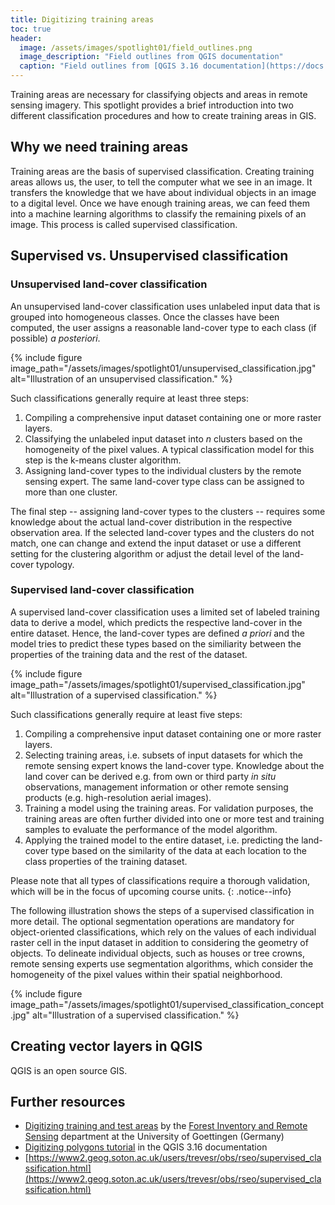 ```yaml
---
title: Digitizing training areas
toc: true
header:
  image: /assets/images/spotlight01/field_outlines.png
  image_description: "Field outlines from QGIS documentation"
  caption: "Field outlines from [QGIS 3.16 documentation](https://docs.qgis.org/3.16/en/docs/training_manual/create_vector_data/create_new_vector.html#basic-ty-digitizing-polygons)"
---
```


Training areas are necessary for classifying objects and areas in remote sensing imagery. This spotlight provides a brief introduction into two different classification procedures and how to create training areas in GIS. 

<!--more-->


## Why we need training areas
Training areas are the basis of supervised classification. Creating training areas allows us, the user, to tell the computer what we see in an image. It transfers the knowledge that we have about individual objects in an image to a digital level. Once we have enough training areas, we can feed them into a machine learning algorithms to classify the remaining pixels of an image. This process is called supervised classification.

## Supervised vs. Unsupervised classification
### Unsupervised land-cover classification
An unsupervised land-cover classification uses unlabeled input data that is grouped into homogeneous classes. Once the classes have been computed, the user assigns a reasonable land-cover type to each class (if possible) *a posteriori*.

{% include figure image_path="/assets/images/spotlight01/unsupervised_classification.jpg" alt="Illustration of an unsupervised classification." %}

Such classifications generally require at least three steps:
1. Compiling a comprehensive input dataset containing one or more raster layers.
1. Classifying the unlabeled input dataset into *n* clusters based on the homogeneity of the pixel values. A typical classification model for this step is the k-means cluster algorithm.
1. Assigning land-cover types to the individual clusters by the remote sensing expert. The same land-cover type class can be assigned to more than one cluster.

The final step -- assigning land-cover types to the clusters -- requires some knowledge about the actual land-cover distribution in the respective observation area. If the selected land-cover types and the clusters do not match, one can change and extend the input dataset or use a different setting for the clustering algorithm or adjust the detail level of the land-cover typology.

### Supervised land-cover classification
A supervised land-cover classification uses a limited set of labeled training data to derive a model, which predicts the respective land-cover in the entire dataset. Hence, the land-cover types are defined *a priori* and the model tries to predict these types based on the similiarity between the properties of the training data and the rest of the dataset.

{% include figure image_path="/assets/images/spotlight01/supervised_classification.jpg" alt="Illustration of a supervised classification." %}

Such classifications generally require at least five steps:
1. Compiling a comprehensive input dataset containing one or more raster layers.
1. Selecting training areas, i.e. subsets of input datasets for which the remote sensing expert knows the land-cover type. Knowledge about the land cover can be derived e.g. from own or third party *in situ* observations, management information or other remote sensing products (e.g. high-resolution aerial images).
1. Training a model using the training areas. For validation purposes, the training areas are often further divided into one or more test and training samples to evaluate the performance of the model algorithm.
1. Applying the trained model to the entire dataset, i.e. predicting the land-cover type based on the similarity of the data at each location to the class properties of the training dataset.

Please note that all types of classifications require a thorough validation, which will be in the focus of upcoming course units.
{: .notice--info} 

The following illustration shows the steps of a supervised classification in more detail. The optional segmentation operations are mandatory for object-oriented classifications, which rely on the values of each individual raster cell in the input dataset in addition to considering the geometry of objects. To delineate individual objects, such as houses or tree crowns, remote sensing experts use segmentation algorithms, which consider the homogeneity of the pixel values within their spatial neighborhood. 

{% include figure image_path="/assets/images/spotlight01/supervised_classification_concept.jpg" alt="Illustration of a supervised classification." %}

## Creating vector layers in QGIS
QGIS is an open source GIS.

## Further resources
* [Digitizing training and test areas](http://wiki.awf.forst.uni-goettingen.de/wiki/index.php/Digitizing_training_and_test_areas) by the [Forest Inventory and Remote Sensing](https://www.uni-goettingen.de/en/67094.html) department at the University of Goettingen (Germany)
* [Digitizing polygons tutorial](https://docs.qgis.org/3.16/en/docs/training_manual/create_vector_data/create_new_vector.html#basic-ty-digitizing-polygons) in the QGIS 3.16 documentation
* [https://www2.geog.soton.ac.uk/users/trevesr/obs/rseo/supervised_classification.html](https://www2.geog.soton.ac.uk/users/trevesr/obs/rseo/supervised_classification.html)